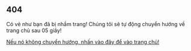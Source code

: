 ## 404

<script>
    function startTimer(duration, display) {
        var timer = duration, minutes, seconds;
        var end =setInterval(function () {
            seconds = parseInt(timer % 60, 10);

            seconds = seconds < 10 ? "0" + seconds : seconds;

            display.textContent = seconds;

            if (--timer < 0) {
                window.location='http://bachle2000.github.io';
                clearInterval(end);
            }
        }, 1000);
    }

    window.onload = function () {
        var fiveSeconds = 5,
            display = document.querySelector('#time');
        startTimer(fiveSeconds, display);
    };
</script>
<body>
<div>Có vẻ như bạn đã bị nhầm trang! Chúng tôi sẽ tự động chuyển hướng về trang chủ sau <span id="time">05</span> giây!</div>

<p><a href="http://bachle2000.github.io/">Nếu nó không chuyển hướng, nhấn vào đây để vào trang chủ!</a></p>


